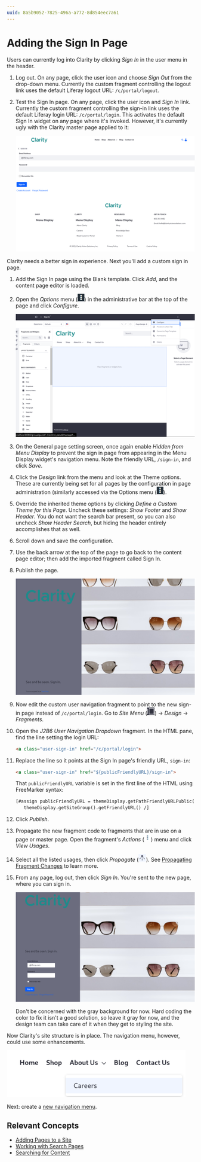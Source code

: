 ```yaml
---
uuid: 8a5b9052-7825-496a-a772-8d854eec7a61
---
```

# Adding the Sign In Page

Users can currently log into Clarity by clicking _Sign In_ in the user menu in the header. 

1. Log out. On any page, click the user icon and choose _Sign Out_ from the drop-down menu. Currently the custom fragment controlling the logout link uses the default Liferay logout URL: `/c/portal/logout`.

1. Test the Sign In page. On any page, click the user icon and _Sign In_ link. Currently the custom fragment controlling the sign-in link uses the default Liferay login URL: `/c/portal/login`. This activates the default Sign In widget on any page where it's invoked. However, it's currently ugly with the Clarity master page applied to it:

   ![The default sign in widget clashes with the master page.](./adding-the-sign-in-page/images/07.png)

Clarity needs a better sign in experience. Next you'll add a custom sign in page.

1. Add the Sign In page using the Blank template. Click _Add_, and the content page editor is loaded. 

1. Open the *Options* menu (![Options](../../images/icon-options.png)) in the administrative bar at the top of the page and click _Configure_.

   ![Configure the sign-in page.](./adding-the-sign-in-page/images/08.png)

1. On the General page setting screen, once again enable _Hidden from Menu Display_ to prevent the sign in page from appearing in the Menu Display widget's navigation menu. Note the friendly URL, `/sign-in`, and click _Save_.

1. Click the _Design_ link from the menu and look at the Theme options. These are currently being set for all pages by the configuration in page administration (similarly accessed via the Options menu (![Options](../../images/icon-options.png)). 

1. Override the inherited theme options by clicking _Define a Custom Theme for this Page_. Uncheck these settings: _Show Footer_ and _Show Header_. You do not want the search bar present, so you can also uncheck _Show Header Search_, but hiding the header entirely accomplishes that as well.

1. Scroll down and save the configuration.

1. Use the back arrow at the top of the page to go back to the content page editor; then add the imported fragment called Sign In.

1. Publish the page.

   ![The sign in page is in place.](./adding-the-sign-in-page/images/09.png)

1. Now edit the custom user navigation fragment to point to the new sign-in page instead of `/c/portal/login`. Go to *Site Menu* (![Product Menu](../../images/icon-product-menu.png)) &rarr; *Design* &rarr; *Fragments*.

1. Open the _J2B6 User Navigation Dropdown_ fragment. In the HTML pane, find the line setting the login URL:

   ```html
   <a class="user-sign-in" href="/c/portal/login">
   ```

1. Replace the line so it points at the Sign In page's friendly URL, `sign-in`:

   ```html
   <a class="user-sign-in" href="${publicFriendlyURL}/sign-in">
   ```

   That `publicFriendlyURL` variable is set in the first line of the HTML using FreeMarker syntax:

   ```html
   [#assign publicFriendlyURL = themeDisplay.getPathFriendlyURLPublic() +
      themeDisplay.getSiteGroup().getFriendlyURL() /]
   ```

1. Click _Publish_.

1. Propagate the new fragment code to fragments that are in use on a page or master page. Open the fragment's *Actions* (![Actions](../../images/icon-actions.png)) menu and click *View Usages*.

1. Select all the listed usages, then click *Propagate* (![Propagate](../../images/icon-propagate.png)). See [Propagating Fragment Changes](https://learn.liferay.com/en/w/dxp/site-building/creating-pages/page-fragments-and-widgets/using-fragments/propagating-fragment-changes) to learn more.

1. From any page, log out, then click _Sign In_. You're sent to the new page, where you can sign in.

   ![Sign in using the new page.](./adding-the-sign-in-page/images/10.png)

   Don't be concerned with the gray background for now. Hard coding the color to fix it isn't a good solution, so leave it gray for now, and the design team can take care of it when they get to styling the site.

Now Clarity's site structure is in place. The navigation menu, however, could use some enhancements. 

![The navigation menu is okay, but it could use some enhancements.](./adding-the-sign-in-page/images/05.png)

Next: create a [new navigation menu](./creating-navigation-menus.md).

## Relevant Concepts

* [Adding Pages to a Site](https://learn.liferay.com/en/w/dxp/site-building/creating-pages/adding-pages/adding-a-page-to-a-site)
* [Working with Search Pages](https://learn.liferay.com/en/w/dxp/using-search/search-pages-and-widgets/working-with-search-pages/search-pages)
* [Searching for Content](https://learn.liferay.com/en/w/dxp/using-search/getting-started/searching-for-content)
